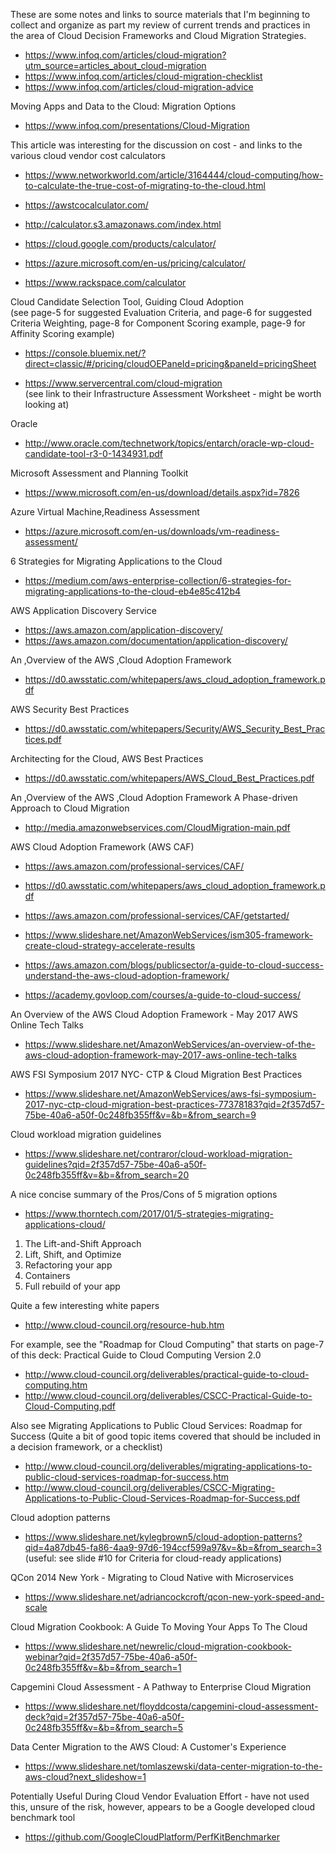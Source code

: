 These are some notes and links to source materials that I'm beginning to collect and organize as part my review of current trends and practices in the area of Cloud Decision Frameworks and Cloud Migration Strategies. 


* https://www.infoq.com/articles/cloud-migration?utm_source=articles_about_cloud-migration
* https://www.infoq.com/articles/cloud-migration-checklist
* https://www.infoq.com/articles/cloud-migration-advice

Moving Apps and Data to the Cloud: Migration Options
* https://www.infoq.com/presentations/Cloud-Migration


This article was interesting for the discussion on cost - and links to the various cloud vendor cost calculators
* https://www.networkworld.com/article/3164444/cloud-computing/how-to-calculate-the-true-cost-of-migrating-to-the-cloud.html

* https://awstcocalculator.com/
* http://calculator.s3.amazonaws.com/index.html

* https://cloud.google.com/products/calculator/

* https://azure.microsoft.com/en-us/pricing/calculator/

* https://www.rackspace.com/calculator


Cloud Candidate Selection Tool, Guiding Cloud Adoption  
(see page-5 for suggested Evaluation Criteria, and page-6 for suggested Criteria Weighting, page-8 for Component Scoring example, page-9 for Affinity Scoring example)  
* https://console.bluemix.net/?direct=classic/#/pricing/cloudOEPaneId=pricing&paneId=pricingSheet



* https://www.servercentral.com/cloud-migration  
(see link to their Infrastructure Assessment Worksheet - might be worth looking at)


Oracle
* http://www.oracle.com/technetwork/topics/entarch/oracle-wp-cloud-candidate-tool-r3-0-1434931.pdf


Microsoft Assessment and Planning Toolkit
* https://www.microsoft.com/en-us/download/details.aspx?id=7826


Azure Virtual Machine,Readiness Assessment
* https://azure.microsoft.com/en-us/downloads/vm-readiness-assessment/


6 Strategies for Migrating Applications to the Cloud
* https://medium.com/aws-enterprise-collection/6-strategies-for-migrating-applications-to-the-cloud-eb4e85c412b4


AWS Application Discovery Service
* https://aws.amazon.com/application-discovery/
* https://aws.amazon.com/documentation/application-discovery/


An ,Overview of the AWS ,Cloud Adoption Framework
* https://d0.awsstatic.com/whitepapers/aws_cloud_adoption_framework.pdf

AWS Security Best Practices
* https://d0.awsstatic.com/whitepapers/Security/AWS_Security_Best_Practices.pdf

Architecting for the Cloud, AWS Best Practices
* https://d0.awsstatic.com/whitepapers/AWS_Cloud_Best_Practices.pdf


An ,Overview of the AWS ,Cloud Adoption Framework
A Phase-driven Approach to Cloud Migration
* http://media.amazonwebservices.com/CloudMigration-main.pdf

AWS Cloud Adoption Framework (AWS CAF)
* https://aws.amazon.com/professional-services/CAF/
* https://d0.awsstatic.com/whitepapers/aws_cloud_adoption_framework.pdf

* https://aws.amazon.com/professional-services/CAF/getstarted/
* https://www.slideshare.net/AmazonWebServices/ism305-framework-create-cloud-strategy-accelerate-results

* https://aws.amazon.com/blogs/publicsector/a-guide-to-cloud-success-understand-the-aws-cloud-adoption-framework/
* https://academy.govloop.com/courses/a-guide-to-cloud-success/

An Overview of the AWS Cloud Adoption Framework - May 2017 AWS Online Tech Talks
* https://www.slideshare.net/AmazonWebServices/an-overview-of-the-aws-cloud-adoption-framework-may-2017-aws-online-tech-talks


AWS FSI Symposium 2017 NYC- CTP & Cloud Migration Best Practices
* https://www.slideshare.net/AmazonWebServices/aws-fsi-symposium-2017-nyc-ctp-cloud-migration-best-practices-77378183?qid=2f357d57-75be-40a6-a50f-0c248fb355ff&v=&b=&from_search=9


Cloud workload migration guidelines
* https://www.slideshare.net/contraror/cloud-workload-migration-guidelines?qid=2f357d57-75be-40a6-a50f-0c248fb355ff&v=&b=&from_search=20


A nice concise summary of the Pros/Cons of 5 migration options
* https://www.thorntech.com/2017/01/5-strategies-migrating-applications-cloud/  
1) The Lift-and-Shift Approach  
2) Lift, Shift, and Optimize  
3) Refactoring your app  
4) Containers  
5) Full rebuild of your app  


Quite a few interesting white papers
* http://www.cloud-council.org/resource-hub.htm

For example, see the "Roadmap for Cloud Computing" that starts on page-7 of this deck:
Practical Guide to Cloud Computing Version 2.0
* http://www.cloud-council.org/deliverables/practical-guide-to-cloud-computing.htm
* http://www.cloud-council.org/deliverables/CSCC-Practical-Guide-to-Cloud-Computing.pdf

Also see
Migrating Applications to Public Cloud Services: Roadmap for Success
(Quite a bit of good topic items covered that should be included in a decision framework, or a checklist)
* http://www.cloud-council.org/deliverables/migrating-applications-to-public-cloud-services-roadmap-for-success.htm
* http://www.cloud-council.org/deliverables/CSCC-Migrating-Applications-to-Public-Cloud-Services-Roadmap-for-Success.pdf


Cloud adoption patterns
* https://www.slideshare.net/kylegbrown5/cloud-adoption-patterns?qid=4a87db45-fa86-4aa9-97d6-194ccf599a97&v=&b=&from_search=3
(useful: see slide #10 for Criteria for cloud-ready applications)


QCon 2014 New York - Migrating to Cloud Native with Microservices
* https://www.slideshare.net/adriancockcroft/qcon-new-york-speed-and-scale


Cloud Migration Cookbook: A Guide To Moving Your Apps To The Cloud
* https://www.slideshare.net/newrelic/cloud-migration-cookbook-webinar?qid=2f357d57-75be-40a6-a50f-0c248fb355ff&v=&b=&from_search=1


Capgemini Cloud Assessment - A Pathway to Enterprise Cloud Migration
* https://www.slideshare.net/floyddcosta/capgemini-cloud-assessment-deck?qid=2f357d57-75be-40a6-a50f-0c248fb355ff&v=&b=&from_search=5


Data Center Migration to the AWS Cloud: A Customer's Experience
* https://www.slideshare.net/tomlaszewski/data-center-migration-to-the-aws-cloud?next_slideshow=1


Potentially Useful During Cloud Vendor Evaluation Effort - have not used this, unsure of the risk, however, appears to be a Google developed cloud benchmark tool
* https://github.com/GoogleCloudPlatform/PerfKitBenchmarker



